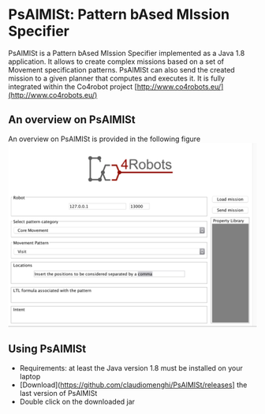 # PsAlMISt: Pattern bAsed MIssion Specifier

PsAlMISt is a Pattern bAsed MIssion Specifier implemented as a Java 1.8 application. It allows to create complex missions based on a set of Movement specification patterns. PsAlMISt can also send the created mission to a given planner that computes and executes it. It is fully integrated within the Co4robot project [http://www.co4robots.eu/](http://www.co4robots.eu/)


## An overview on PsAlMISt
An overview on PsAlMISt is provided in the following figure
![Image of the view text](src/main/resources/images/Co4robotGUIExample.png)


## Using PsAlMISt
* Requirements: at least the Java version 1.8 must be installed on your laptop
* [Download](https://github.com/claudiomenghi/PsAlMISt/releases] the last version of PsAlMISt
* Double click on the downloaded jar





